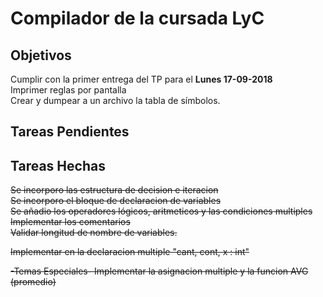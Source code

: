 <h1>Compilador de la cursada LyC</h1>
<h2>Objetivos</h2>
Cumplir con la primer entrega del TP para el <b>Lunes 17-09-2018</b><br>
Imprimer reglas por pantalla<br>
Crear y dumpear a un archivo la tabla de símbolos.<br>


<h2>Tareas Pendientes</h2>


<h2>Tareas Hechas</h2>
<strike>Se incorporo las estructura de decision e iteracion</strike><br>
<strike>Se incorporo el bloque de declaracion de variables</strike><br>
<strike>Se añadio los operadores lógicos, aritmeticos y las condiciones multiples</strike><br>
<strike>Implementar los comentarios</strike><br>
<strike>Validar longitud de nombre de variables.</strike><br>

<strike>Implementar en la declaracion multiple "cant, cont, x : int"</strike><br>

<strike>-Temas Especiales- Implementar la asignacion multiple y la funcion AVG (promedio)</strike><br>
